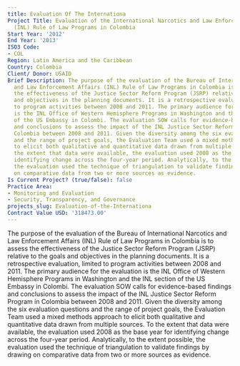 ```yaml
---
title: Evaluation Of The Internationa
Project Title: Evaluation of the International Narcotics and Law Enforcement Affairs
  (INL) Rule of Law Programs in Colombia
Start Year: '2012'
End Year: '2013'
ISO3 Code:
- COL
Region: Latin America and the Caribbean
Country: Colombia
Client/ Donor: USAID
Brief Description: The purpose of the evaluation of the Bureau of International Narcotics
  and Law Enforcement Affairs (INL) Rule of Law Programs in Colombia is to assess
  the effectiveness of the Justice Sector Reform Program (JSRP) relative to the goals
  and objectives in the planning documents. It is a retrospective evaluation, limited
  to program activities between 2008 and 2011. The primary audience for the evaluation
  is the INL Office of Western Hemisphere Programs in Washington and the INL section
  of the US Embassy in Colombi. The evaluation SOW calls for evidence-based findings
  and conclusions to assess the impact of the INL Justice Sector Reform Program in
  Colombia between 2008 and 2011. Given the diversity among the six evaluation questions
  and the range of project goals, the Evaluation Team used a mixed methods approach
  to elicit both qualitative and quantitative data drawn from multiple sources. To
  the extent that data were available, the evaluation used 2008 as the base year for
  identifying change across the four-year period. Analytically, to the extent possible,
  the evaluation used the technique of triangulation to validate findings by drawing
  on comparative data from two or more sources as evidence.
Is Current Project? (true/false): false
Practice Area:
- Monitoring and Evaluation
- Security, Transparency, and Governance
projects_slug: Evaluation-of-the-Internationa
Contract Value USD: '318473.00'
---
```


The purpose of the evaluation of the Bureau of International Narcotics and Law Enforcement Affairs (INL) Rule of Law Programs in Colombia is to assess the effectiveness of the Justice Sector Reform Program (JSRP) relative to the goals and objectives in the planning documents. It is a retrospective evaluation, limited to program activities between 2008 and 2011. The primary audience for the evaluation is the INL Office of Western Hemisphere Programs in Washington and the INL section of the US Embassy in Colombi. The evaluation SOW calls for evidence-based findings and conclusions to assess the impact of the INL Justice Sector Reform Program in Colombia between 2008 and 2011. Given the diversity among the six evaluation questions and the range of project goals, the Evaluation Team used a mixed methods approach to elicit both qualitative and quantitative data drawn from multiple sources. To the extent that data were available, the evaluation used 2008 as the base year for identifying change across the four-year period. Analytically, to the extent possible, the evaluation used the technique of triangulation to validate findings by drawing on comparative data from two or more sources as evidence.